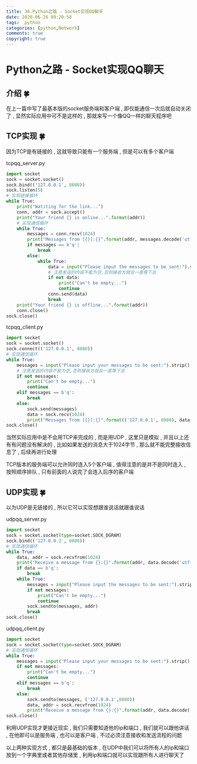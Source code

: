 ```yaml
---
title: 36.Python之路 - Socket实现QQ聊天
date: 2020-06-26 09:20:58
tags:  python
categories: [python,Network]
comments: true
copyright: true
---
```




# Python之路 - Socket实现QQ聊天

## 介绍  🍀

在上一篇中写了最基本版的socket服务端和客户端 , 即仅能通信一次后就自动关闭了 , 显然实际应用中可不是这样的 , 那就来写一个像QQ一样的聊天程序吧

## TCP实现  🍀

因为TCP是有链接的 , 这就导致只能有一个服务端 , 但是可以有多个客户端

tcpqq_server.py

```python
import socket
sock = socket.socket()
sock.bind(('127.0.0.1', 8080))
sock.listen(5)
# 实现链接循环
while True:
    print("Watiting for the link...")
    conn, addr = sock.accept()
    print("Your friend {} is online...".format(addr))
    # 实现通信循环
    while True:
        messages = conn.recv(1024)
        print("Messages from [{}]:{}".format(addr, messages.decode('utf-8')))
        if messages == b'q':
            break
        else:
            while True:
                data = input("Please input the messages to be sent:").strip().encode('utf-8')
                # 注意发送的内容不能为空,否则接收方就会一直等下去
                if not data:
                    print("Can't be empty...")
                    continue
                conn.send(data)
                break
    print("Your friend {} is offline...".format(addr))
    conn.close()
sock.close()
```

tcpqq_client.py

```python
import socket
sock = socket.socket()
sock.connect(('127.0.0.1', 8080))
# 实现通信循环
while True:
    messages = input("Please input your messages to be sent:").strip().encode('utf-8')
    # 注意发送的内容不能为空,否则接收方就会一直等下去
    if not messages:
        print("Can't be empty...")
        continue
    elif messages == b'q':
    	break
    else:
    	sock.send(messages)
        data = sock.recv(1024)
        print("Messages from [{}]:{}".format(('127.0.0.1', 8080), data.decode('utf-8')))
sock.close()
```

<!--more-->

当然实际应用中是不会用TCP来完成的 , 而是用UDP , 这里只是模拟 , 并且以上还有有问题没有解决的 , 比如如果发送的消息大于1024字节 , 那么就不能完整接收信息了 , 后续再进行处理 

TCP版本的服务端可以允许同时连入5个客户端 , 值得注意的是并不是同时连入 , 按照顺序排队 , 只有前面的人说完了会连入后序的客户端

## UDP实现  🍀

以为UDP是无链接的 , 所以它可以实现想跟谁说话就跟谁说话

udpqq_server.py

```python
import socket
sock = socket.socket(type=socket.SOCK_DGRAM)
sock.bind(('127.0.0.1', 8080))
# 实现通信循环
while True:
    data, addr = sock.recvfrom(1024)
    print("Receive a message from {}:{}".format(addr, data.decode('utf-8')))
    if data == b'q':
        break
    while True:
        messages = input("Please input the messages to be sent:").strip().encode('utf-8')
        if not messages:
            print("Can't be empty...")
            continue
        sock.sendto(messages, addr)
        break
sock.close()
```

udpqq_client.py

```python
import socket
sock = socket.socket(type=socket.SOCK_DGRAM)
# 实现通信循环
while True:
    messages = input("Please input your messages to be sent:").strip().encode('utf-8')
    if not messages:
        print("Can't be empty...")
        continue
    elif messages == b'q':
        break
    else:
        sock.sendto(messages, ('127.0.0.1',8080))
        data, addr = sock.recvfrom(1024)
        print("Receive a message from {}:{}".format(addr, data.decode('utf-8')))
sock.close()
```

利用UDP实现才更接近现实 , 我们只需要知道他的ip和端口 , 我们就可以跟他讲话 , 在他即可以是服务端 , 也可以是客户端 , 不过必须注意接收和发送流程的问题

以上两种实现方式 , 都只是最基础的版本 , 在UDP中我们可以将所有人的ip和端口放到一个字典里或者其他存储里 , 利用ip和端口就可以实现跟所有人进行聊天了

